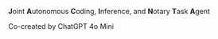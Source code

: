 **J**oint **A**utonomous **C**oding, **I**nference, and **N**otary **T**ask **A**gent


Co-created by ChatGPT 4o Mini
